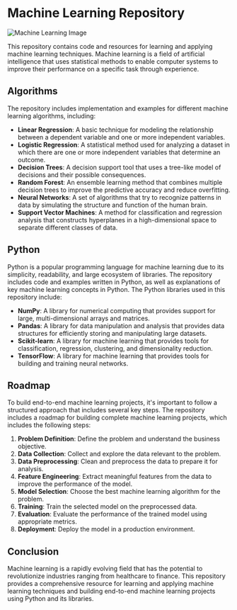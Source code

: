 # Machine Learning Repository

![Machine Learning Image](https://miro.medium.com/max/1200/1*PVtMfPnXr7VQJffQ0n21Gw.jpeg)

This repository contains code and resources for learning and applying machine learning techniques. Machine learning is a field of artificial intelligence that uses statistical methods to enable computer systems to improve their performance on a specific task through experience. 

## Algorithms

The repository includes implementation and examples for different machine learning algorithms, including:

- **Linear Regression**: A basic technique for modeling the relationship between a dependent variable and one or more independent variables.
- **Logistic Regression**: A statistical method used for analyzing a dataset in which there are one or more independent variables that determine an outcome.
- **Decision Trees**: A decision support tool that uses a tree-like model of decisions and their possible consequences.
- **Random Forest**: An ensemble learning method that combines multiple decision trees to improve the predictive accuracy and reduce overfitting.
- **Neural Networks**: A set of algorithms that try to recognize patterns in data by simulating the structure and function of the human brain.
- **Support Vector Machines**: A method for classification and regression analysis that constructs hyperplanes in a high-dimensional space to separate different classes of data.

## Python

Python is a popular programming language for machine learning due to its simplicity, readability, and large ecosystem of libraries. The repository includes code and examples written in Python, as well as explanations of key machine learning concepts in Python. The Python libraries used in this repository include:

- **NumPy**: A library for numerical computing that provides support for large, multi-dimensional arrays and matrices.
- **Pandas**: A library for data manipulation and analysis that provides data structures for efficiently storing and manipulating large datasets.
- **Scikit-learn**: A library for machine learning that provides tools for classification, regression, clustering, and dimensionality reduction.
- **TensorFlow**: A library for machine learning that provides tools for building and training neural networks.

## Roadmap

To build end-to-end machine learning projects, it's important to follow a structured approach that includes several key steps. The repository includes a roadmap for building complete machine learning projects, which includes the following steps:

1. **Problem Definition**: Define the problem and understand the business objective.
2. **Data Collection**: Collect and explore the data relevant to the problem.
3. **Data Preprocessing**: Clean and preprocess the data to prepare it for analysis.
4. **Feature Engineering**: Extract meaningful features from the data to improve the performance of the model.
5. **Model Selection**: Choose the best machine learning algorithm for the problem.
6. **Training**: Train the selected model on the preprocessed data.
7. **Evaluation**: Evaluate the performance of the trained model using appropriate metrics.
8. **Deployment**: Deploy the model in a production environment.

## Conclusion

Machine learning is a rapidly evolving field that has the potential to revolutionize industries ranging from healthcare to finance. This repository provides a comprehensive resource for learning and applying machine learning techniques and building end-to-end machine learning projects using Python and its libraries.
